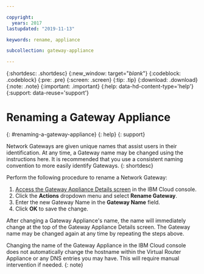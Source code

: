 ```yaml
---

copyright:
  years: 2017
lastupdated: "2019-11-13"

keywords: rename, appliance

subcollection: gateway-appliance

---
```


{:shortdesc: .shortdesc}
{:new_window: target="_blank_"}
{:codeblock: .codeblock}
{:pre: .pre}
{:screen: .screen}
{:tip: .tip}
{:download: .download}
{:note: .note}
{:important: .important}
{:help: data-hd-content-type='help'}
{:support: data-reuse='support'}

# Renaming a Gateway Appliance
{: #renaming-a-gateway-appliance}
{: help}
{: support}

Network Gateways are given unique names that assist users in their identification. At any time, a Gateway name may be changed using the instructions here. It is recommended that you use a consistent naming convention to more easily identify Gateways.
{: shortdesc}

Perform the following procedure to rename a Network Gateway:

1. [Access the Gateway Appliance Details screen](/docs/gateway-appliance?topic=gateway-appliance-viewing-gateway-appliance-details) in the IBM Cloud console.
2. Click the **Actions** dropdown menu and select **Rename Gateway**.
3. Enter the new Gateway Name in the **Gateway Name** field.
4. Click **OK** to save the change.

After changing a Gateway Appliance's name, the name will immediately change at the top of the Gateway Appliance Details screen. The Gateway name may be changed again at any time by repeating the steps above.

Changing the name of the Gateway Appliance in the IBM Cloud console does not automatically change the hostname within the Virtual Router Appliance or any DNS entries you may have. This will require manual intervention if needed.
{: note}
